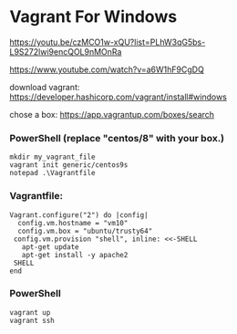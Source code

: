 # Vagrant For Windows

https://youtu.be/czMCO1w-xQU?list=PLhW3qG5bs-L9S272lwi9encQOL9nMOnRa

https://www.youtube.com/watch?v=a6W1hF9CgDQ

download vagrant: https://developer.hashicorp.com/vagrant/install#windows

chose a box: https://app.vagrantup.com/boxes/search

### PowerShell (replace "centos/8" with your box.)

```
mkdir my_vagrant_file
vagrant init generic/centos9s
notepad .\Vagrantfile
```

### Vagrantfile:

```
Vagrant.configure("2") do |config|
  config.vm.hostname = "vm10"
  config.vm.box = "ubuntu/trusty64"
 config.vm.provision "shell", inline: <<-SHELL
   apt-get update
   apt-get install -y apache2
 SHELL
end
```

### PowerShell
```
vagrant up
vagrant ssh
```
